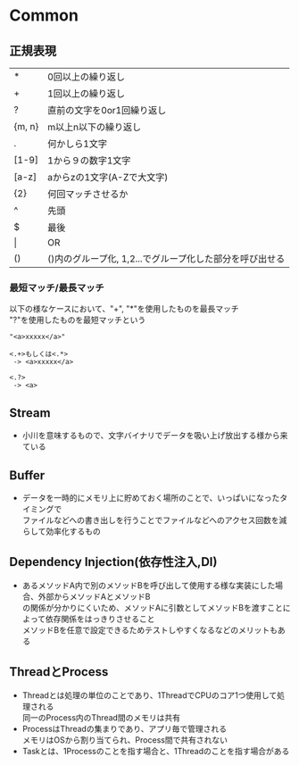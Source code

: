# Common

## **正規表現**

|||
|---|---|
|\*|0回以上の繰り返し|
|+|1回以上の繰り返し|
|?|直前の文字を0or1回繰り返し|
|{m, n}|m以上n以下の繰り返し|
|. |何かしら1文字|
|[1-9]|1から９の数字1文字|
|[a-z]|aからzの1文字(A-Zで大文字)|
|{2}|何回マッチさせるか|
|^|先頭|
|$|最後|
|\||OR|
|()|()内のグループ化, $1,$2...でグループ化した部分を呼び出せる|

### **最短マッチ/最長マッチ**
以下の様なケースにおいて、"+", "*"を使用したものを最長マッチ</br>
"?"を使用したものを最短マッチという
```
"<a>xxxxx</a>"

<.+>もしくは<.*>
 -> <a>xxxxx</a>

<.?>
 -> <a>
```

## **Stream**
- 小川を意味するもので、文字バイナリでデータを吸い上げ放出する様から来ている

## **Buffer**
- データを一時的にメモリ上に貯めておく場所のことで、いっぱいになったタイミングで</br>
ファイルなどへの書き出しを行うことでファイルなどへのアクセス回数を減らして効率化するもの

## **Dependency Injection(依存性注入,DI)**
- あるメソッドA内で別のメソッドBを呼び出して使用する様な実装にした場合、外部からメソッドAとメソッドB</br>
  の関係が分かりにくいため、メソッドAに引数としてメソッドBを渡すことによって依存関係をはっきりさせること</br>
  メソッドBを任意で設定できるためテストしやすくなるなどのメリットもある

## **ThreadとProcess**
- Threadとは処理の単位のことであり、1ThreadでCPUのコア1つ使用して処理される</br>
  同一のProcess内のThread間のメモリは共有
- ProcessはThreadの集まりであり、アプリ毎で管理される</br>
  メモリはOSから割り当てられ、Process間で共有されない
- Taskとは、1Processのことを指す場合と、1Threadのことを指す場合がある
  
